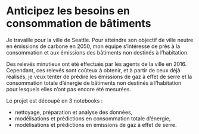 # Anticipez les besoins en consommation de bâtiments

Je travaille pour la ville de Seattle. Pour atteindre son objectif de ville neutre en émissions de carbone en 2050, mon équipe s’intéresse de près à la consommation et aux émissions des bâtiments non destinés à l’habitation.

Des relevés minutieux ont été effectués par les agents de la ville en 2016. Cependant, ces relevés sont coûteux à obtenir, et à partir de ceux déjà réalisés, je veux tenter de prédire les émissions de gaz à effet de serre et la consommation totale d’énergie de bâtiments non destinés à l’habitation pour lesquels elles n’ont pas encore été mesurées.

Le projet est découpé en 3 notebooks :
- nettoyage, préparation et analyse des données,
- modélisations et prédictions en consommation totale d’énergie,
- modélisations et prédictions en émissions de gaz à effet de serre.